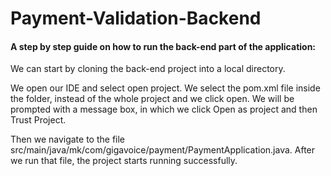 # Payment-Validation-Backend

<h4>A step by step guide on how to run the back-end part of the application: </h4>

<p>We can start by cloning the back-end project into a local directory.</p>

<p>We open our IDE and select open project. We select the pom.xml file inside the folder, instead of the whole project and we click open. We will be prompted with a message box, in which we click Open as project and then Trust Project. </p>

<p>Then we navigate to the file src/main/java/mk/com/gigavoice/payment/PaymentApplication.java. After we run that file, the project starts running successfully.</p>

